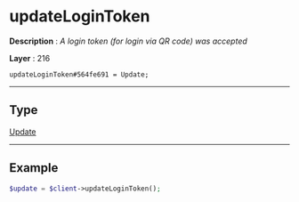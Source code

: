 # updateLoginToken

**Description** : *A login token \(for login via QR code\) was accepted*

**Layer** : 216

```tl
updateLoginToken#564fe691 = Update;
```

---

## Type

[Update](type/Update)

---

## Example

```php
$update = $client->updateLoginToken();
```